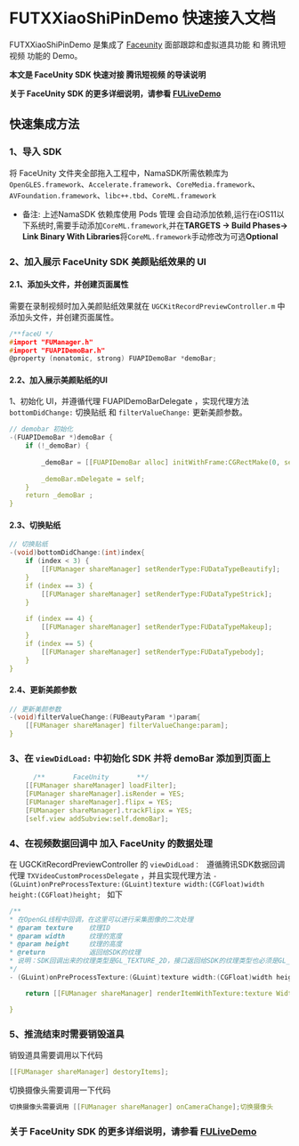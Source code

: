 # FUTXXiaoShiPinDemo 快速接入文档

FUTXXiaoShiPinDemo 是集成了 [Faceunity](https://github.com/Faceunity/FULiveDemo/tree/dev) 面部跟踪和虚拟道具功能 和 腾讯短视频 功能的 Demo。

**本文是 FaceUnity SDK  快速对接 腾讯短视频 的导读说明**

**关于  FaceUnity SDK 的更多详细说明，请参看 [FULiveDemo](https://github.com/Faceunity/FULiveDemo/tree/dev)**



## 快速集成方法

### 1、导入 SDK

将  FaceUnity  文件夹全部拖入工程中，NamaSDK所需依赖库为 `OpenGLES.framework`、`Accelerate.framework`、`CoreMedia.framework`、`AVFoundation.framework`、`libc++.tbd`、`CoreML.framework`

- 备注: 上述NamaSDK 依赖库使用 Pods 管理 会自动添加依赖,运行在iOS11以下系统时,需要手动添加`CoreML.framework`,并在**TARGETS -> Build Phases-> Link Binary With Libraries**将`CoreML.framework`手动修改为可选**Optional**

### 2、加入展示 FaceUnity SDK 美颜贴纸效果的  UI

#### 2.1、添加头文件，并创建页面属性

需要在录制视频时加入美颜贴纸效果就在 `UGCKitRecordPreviewController.m` 中添加头文件，并创建页面属性。  

```C
/**faceU */
#import "FUManager.h"
#import "FUAPIDemoBar.h"
@property (nonatomic, strong) FUAPIDemoBar *demoBar;

```

#### 2.2、加入展示美颜贴纸的UI

1、初始化 UI，并遵循代理  FUAPIDemoBarDelegate ，实现代理方法 `bottomDidChange:` 切换贴纸 和 `filterValueChange:` 更新美颜参数。

```C
// demobar 初始化
-(FUAPIDemoBar *)demoBar {
    if (!_demoBar) {
        
        _demoBar = [[FUAPIDemoBar alloc] initWithFrame:CGRectMake(0, self.view.frame.size.height - 164 - 231, self.view.frame.size.width, 231)];
        
        _demoBar.mDelegate = self;
    }
    return _demoBar ;
}

```

#### 2.3、切换贴纸

```C
// 切换贴纸
-(void)bottomDidChange:(int)index{
    if (index < 3) {
        [[FUManager shareManager] setRenderType:FUDataTypeBeautify];
    }
    if (index == 3) {
        [[FUManager shareManager] setRenderType:FUDataTypeStrick];
    }
    
    if (index == 4) {
        [[FUManager shareManager] setRenderType:FUDataTypeMakeup];
    }
    if (index == 5) {
        [[FUManager shareManager] setRenderType:FUDataTypebody];
    }
}
```

#### 2.4、更新美颜参数

```C
// 更新美颜参数
-(void)filterValueChange:(FUBeautyParam *)param{
    [[FUManager shareManager] filterValueChange:param];
}
```

### 3、在 `viewDidLoad:` 中初始化 SDK  并将  demoBar 添加到页面上

```C
      /**       FaceUnity       **/
    [[FUManager shareManager] loadFilter];
    [FUManager shareManager].isRender = YES;
    [FUManager shareManager].flipx = YES;
    [FUManager shareManager].trackFlipx = YES;
    [self.view addSubview:self.demoBar];
```

### 4、在视频数据回调中 加入 FaceUnity  的数据处理

在 UGCKitRecordPreviewController  的  `viewDidLoad： `  遵循腾讯SDK数据回调代理 `TXVideoCustomProcessDelegate`   ，并且实现代理方法 `- (GLuint)onPreProcessTexture:(GLuint)texture width:(CGFloat)width height:(CGFloat)height; `  如下

```C
/**
* 在OpenGL线程中回调，在这里可以进行采集图像的二次处理
* @param texture    纹理ID
* @param width      纹理的宽度
* @param height     纹理的高度
* @return           返回给SDK的纹理
* 说明：SDK回调出来的纹理类型是GL_TEXTURE_2D，接口返回给SDK的纹理类型也必须是GL_TEXTURE_2D; 该回调在SDK美颜之后. 纹理格式为GL_RGBA
*/
- (GLuint)onPreProcessTexture:(GLuint)texture width:(CGFloat)width height:(CGFloat)height {

    return [[FUManager shareManager] renderItemWithTexture:texture Width:width Height:height] ;

}

```


### 5、推流结束时需要销毁道具

销毁道具需要调用以下代码
```C
[[FUManager shareManager] destoryItems];
```

切换摄像头需要调用一下代码
```C
切换摄像头需要调用 [[FUManager shareManager] onCameraChange];切换摄像头
```

### 关于 FaceUnity SDK 的更多详细说明，请参看 [FULiveDemo](https://github.com/Faceunity/FULiveDemo/tree/dev)
